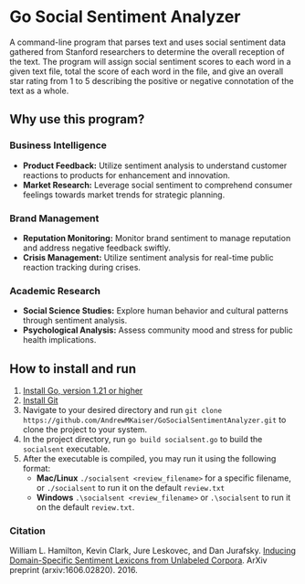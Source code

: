 # Go Social Sentiment Analyzer

A command-line program that parses text and uses social sentiment data gathered from Stanford researchers to determine the overall reception of the text. The program will assign social sentiment scores to each word in a given text file, total the score of each word in the file, and give an overall star rating from 1 to 5 describing the positive or negative connotation of the text as a whole.

## Why use this program?

### Business Intelligence
- **Product Feedback:** Utilize sentiment analysis to understand customer reactions to products for enhancement and innovation.
- **Market Research:** Leverage social sentiment to comprehend consumer feelings towards market trends for strategic planning.

### Brand Management
- **Reputation Monitoring:** Monitor brand sentiment to manage reputation and address negative feedback swiftly.
- **Crisis Management:** Utilize sentiment analysis for real-time public reaction tracking during crises.

### Academic Research
- **Social Science Studies:** Explore human behavior and cultural patterns through sentiment analysis.
- **Psychological Analysis:** Assess community mood and stress for public health implications.

## How to install and run

1. [Install Go, version 1.21 or higher](https://go.dev/doc/install)
2. [Install Git](https://git-scm.com/book/en/v2/Getting-Started-Installing-Git)
3. Navigate to your desired directory and run `git clone https://github.com/AndrewMKaiser/GoSocialSentimentAnalyzer.git` to clone the project to your system.
4. In the project directory, run `go build socialsent.go` to build the `socialsent` executable.
5. After the executable is compiled, you may run it using the following format: 
    - **Mac/Linux** `./socialsent <review_filename>` for a specific filename, or `./socialsent` to run it on the default `review.txt`
    - **Windows** `.\socialsent <review_filename>` or `.\socialsent` to run it on the default `review.txt`.

### Citation

William L. Hamilton, Kevin Clark, Jure Leskovec, and Dan Jurafsky. [Inducing Domain-Specific Sentiment Lexicons from Unlabeled Corpora](https://arxiv.org/abs/1606.02820). ArXiv preprint (arxiv:1606.02820). 2016.